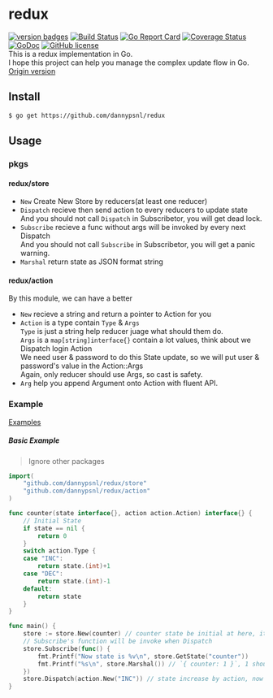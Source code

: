 # redux
[![version badges](https://img.shields.io/badge/version-1.0.1-blue.svg)](https://github.com/dannypsnl/redux/releases)
[![Build Status](https://travis-ci.org/dannypsnl/redux.svg?branch=master)](https://travis-ci.org/dannypsnl/redux)
[![Go Report Card](https://goreportcard.com/badge/github.com/dannypsnl/redux)](https://goreportcard.com/report/github.com/dannypsnl/redux)
[![Coverage Status](https://coveralls.io/repos/github/dannypsnl/redux/badge.svg?branch=master)](https://coveralls.io/github/dannypsnl/redux?branch=master)
[![GoDoc](https://godoc.org/github.com/dannypsnl/redux?status.svg)](https://godoc.org/github.com/dannypsnl/redux)
[![GitHub license](https://img.shields.io/github/license/dannypsnl/redux.svg)](https://github.com/dannypsnl/redux/blob/master/LICENSE)
<br>
This is a redux implementation in Go.<br>
I hope this project can help you manage the complex update flow in Go.<br>
[Origin version](https://github.com/reactjs/redux)
## Install
```bash
$ go get https://github.com/dannypsnl/redux
```
## Usage
### pkgs
#### redux/store
- `New` Create New Store by reducers(at least one reducer)
- `Dispatch` recieve then send action to every reducers to update state<br>
And you should not call `Dispatch` in Subscribetor, you will get dead lock.
- `Subscribe` recieve a func without args will be invoked by every next Dispatch<br>
And you should not call `Subscribe` in Subscribetor, you will get a panic warning.
- `Marshal` return state as JSON format string<br>
#### redux/action
By this module, we can have a better
- `New` recieve a string and return a pointer to Action for you<br>
- `Action` is a type contain `Type` & `Args`<br>
`Type` is just a string help reducer juage what should them do.<br>
`Args` is a `map[string]interface{}` contain a lot values, think about we Dispatch login Action<br>
We need user & password to do this State update, so we will put user & password's value in the Action::Args<br>
Again, only reducer should use Args, so cast is safety.
- `Arg` help you append Argument onto Action with fluent API.<br>
### Example
[Examples](https://github.com/dannypsnl/redux/tree/master/example)
##### Basic Example
> Ignore other packages
```go
import(
    "github.com/dannypsnl/redux/store"
    "github.com/dannypsnl/redux/action"
)

func counter(state interface{}, action action.Action) interface{} {
    // Initial State
    if state == nil {
        return 0
    }
    switch action.Type {
    case "INC":
        return state.(int)+1
    case "DEC":
        return state.(int)-1
    default:
        return state
    }
}

func main() {
    store := store.New(counter) // counter state be initial at here, it's 0
    // Subscribe's function will be invoke when Dispatch
    store.Subscribe(func() {
        fmt.Printf("Now state is %v\n", store.GetState("counter"))
        fmt.Printf("%s\n", store.Marshal()) // `{ counter: 1 }`, 1 should be current state, Let's print out the json format of our store
    })
    store.Dispatch(action.New("INC")) // state increase by action, now is 1
}
```
